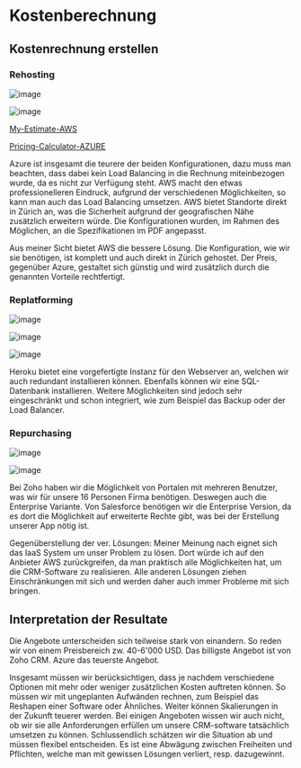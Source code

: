 # Kostenberechnung

## Kostenrechnung erstellen

### Rehosting

![image](AWS-Pricing.png)

![image](Azure-Pricing.png)

[My-Estimate-AWS](My-Estimate-AWS.json)

[Pricing-Calculator-AZURE](Pricing-Calculator-AZURE.pdf)

Azure ist insgesamt die teurere der beiden Konfigurationen, dazu muss man beachten, dass dabei kein Load Balancing in die Rechnung miteinbezogen wurde, da es nicht zur Verfügung steht.
AWS macht den etwas professionelleren Eindruck, aufgrund der verschiedenen Möglichkeiten, so kann man auch das Load Balancing umsetzen. AWS bietet Standorte direkt in Zürich an, was die Sicherheit aufgrund der geografischen Nähe zusätzlich erweitern würde.
Die Konfigurationen wurden, im Rahmen des Möglichen, an die Spezifikationen im PDF angepasst.

Aus meiner Sicht bietet AWS die bessere Lösung. Die Konfiguration, wie wir sie benötigen, ist komplett und auch direkt in Zürich gehostet. Der Preis, gegenüber Azure, gestaltet sich günstig und wird zusätzlich durch die genannten Vorteile rechtfertigt.

### Replatforming

![image](Heroku1.png)

![image](Heroku2.png)

![image](Heroku3.png)

Heroku bietet eine vorgefertigte Instanz für den Webserver an, welchen wir auch redundant installieren können. Ebenfalls können wir eine SQL-Datenbank installieren.
Weitere Möglichkeiten sind jedoch sehr eingeschränkt und schon integriert, wie zum Beispiel das Backup oder der Load Balancer.

### Repurchasing

![image](Zoho-CRM.png)

![image](Salesforce.png)

Bei Zoho haben wir die Möglichkeit von Portalen mit mehreren Benutzer, was wir für unsere 16 Personen Firma benötigen. Deswegen auch die Enterprise Variante.
Von Salesforce benötigen wir die Enterprise Version, da es dort die Möglichkeit auf erweiterte Rechte gibt, was bei der Erstellung unserer App nötig ist.

Gegenüberstellung der ver. Lösungen:
Meiner Meinung nach eignet sich das IaaS System um unser Problem zu lösen. Dort würde ich auf den Anbieter AWS zurückgreifen, da man praktisch alle Möglichkeiten hat, um die CRM-Software zu realisieren. Alle anderen Lösungen ziehen Einschränkungen mit sich und werden daher auch immer Probleme mit sich bringen.

## Interpretation der Resultate

Die Angebote unterscheiden sich teilweise stark von einandern. So reden wir von einem Preisbereich zw. 40-6'000 USD.
Das billigste Angebot ist von Zoho CRM. Azure das teuerste Angebot.

Insgesamt müssen wir berücksichtigen, dass je nachdem verschiedene Optionen mit mehr oder weniger zusätzlichen Kosten auftreten können.
So müssen wir mit ungeplanten Aufwänden rechnen, zum Beispiel das Reshapen einer Software oder Ähnliches. Weiter können Skalierungen in der Zukunft teuerer werden.
Bei einigen Angeboten wissen wir auch nicht, ob wir sie alle Anforderungen erfüllen um unsere CRM-software tatsächlich umsetzen zu können.
Schlussendlich schätzen wir die Situation ab und müssen flexibel entscheiden. Es ist eine Abwägung zwischen Freiheiten und Pflichten, welche man mit gewissen Lösungen verliert, resp. dazugewinnt.
